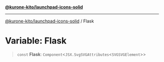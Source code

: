 [**@kurone-kito/launchpad-icons-solid**](../README.md)

***

[@kurone-kito/launchpad-icons-solid](../globals.md) / Flask

# Variable: Flask

> `const` **Flask**: `Component`\<`JSX.SvgSVGAttributes`\<`SVGSVGElement`\>\>
